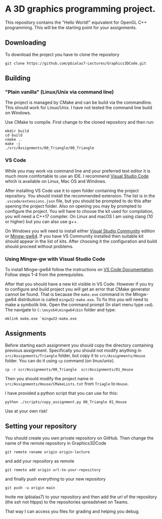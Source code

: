 # A 3D graphics programming project.

This repository contains the "Hello World!" equivalent for OpenGL C++ programming.  This will be the starting point for your assignments. 

## Downloading 

To download the project you have to clone the repository

```shell
git clone https://github.com/pbialas7-Lectures/Graphics3DCode.git
```

## Building 

### "Plain vanilla" (Linux/Unix via command line)

The project is managed by CMake and can be build via the commandline. This should work for Linux/Unix. I have not tested the command line build on Windows.  

Use CMake to compile. First change to the cloned repository and then run:

```shell
mkdir build
cd build
cmake ..
make -j 
./src/Assignments/00_Triangle/00_Triangle
```

### VS Code

While you may work via command line and your preferred text editor it is much more comfortable to use an IDE. I recommend [Visual Studio Code](https://code.visualstudio.com/) which is available on Linux, Mac OS and Windows.   

After installing VS Code use it to open folder containing the  project repository. You should install the  recommended extension. The list is in the `.vscode/extensions.json` file, but you should be prompted to do this after opening the project folder. Also on opening you may by prompted to configure the project. You will have to choose the kit used for compilation, you will need a C++17 compiler. On Linux and macOS I am using clang (10 or higher) but you can also use g++. 

On Windows you will need to install either [Visual Studio Community](https://visualstudio.microsoft.com/pl/vs/community/) edition or [Mingw-gw64](https://www.mingw-w64.org/). If you have VS Community installed then suitable kit should appear in the list of kits. After choosing it the configuration and build should proceed without problems.

### Using Mingw-gw with Visual Studio Code

To install Mingw-gw64 follow the  instructions on [VS Code Documentation](https://code.visualstudio.com/docs/cpp/config-mingw). Follow steps 1-4 from the prerequisites. 

After that  you should have a new kit visible in VS Code. However if you try to configure and build project you will get an error that CMake generator cannot be found. That is because the `make.exe` command in the Mingw-gw64 distribution is called `mingw32-make.exe`. To fix this you will need to make a symbolik link. Open the command prompt (In start menu type `cmd`). The navigate to `C:\msys64\mingw64\bin` folder and type:

```shell
mklink make.exe `mingw32-make.exe
```
## Assignments

Before starting each assignment you should copy the directory containing previous assignment. Specifically you should not modify anything in `src/Assignments/Triangle` folder, but copy it to `src/Assignments/House`  folder. You can do it using `cp` command (on linux/unix). 

```shell
cp -r scr/Assignments/00_Triangle  scr/Assignments/01_House
```

Then you should modify the project name in `src/Assignments/House/CMakeLists.txt` from `Triagle` to `House`.

I have provided a python script  that you can use for this:

```shell
python ./scripts/copy_assignment.py 00_Triangle 01_House
```

Use at your own risk!

## Setting your repository

You should create you own private repository on GitHub. Then change the name of the remote repository in Graphics3DCode

```shell
git remote rename origin origin-lecture
```

and add your repository as remote

```shell
git remote add origin url-to-your-repository
```

and finally push everything to  your new repository

```shell
git push -u origin main
```

Invite me (pbialas7) to your repository and then
add the url of the repository (the ssh not htpps) to the repositories spreadsheet on Teams.

That way I can access you files for grading and helping you debug. 


